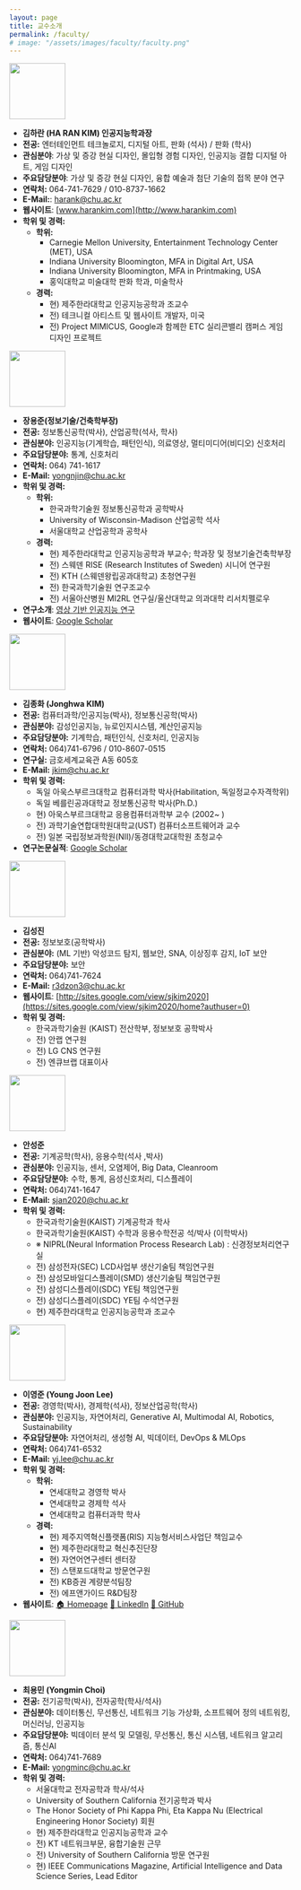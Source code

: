```yaml
---
layout: page
title: 교수소개
permalink: /faculty/
# image: "/assets/images/faculty/faculty.png"
---
```


<img src="/assets/images/faculty/hrkim.jpeg" loading="lazy" width="100">

- **김하란 (HA RAN KIM) 인공지능학과장**
- **전공:** 엔터테인먼트 테크놀로지, 디지털 아트, 판화 (석사) / 판화 (학사)
- **관심분야**: 가상 및 증강 현실 디자인, 몰입형 경험 디자인, 인공지능 결합 디지털 아트, 게임 디자인
- **주요담당분야**: 가상 및 증강 현실 디자인, 융합 예술과 첨단 기술의 접목 분야 연구
- **연락처:** 064-741-7629 / 010-8737-1662
- **E-Mail:**: [harank@chu.ac.kr](mailto:harank@chu.ac.kr)
- **웹사이트**: [www.harankim.com](http://www.harankim.com)
- **학위 및 경력:**
  - **학위:**
    - Carnegie Mellon University, Entertainment Technology Center (MET), USA
    - Indiana University Bloomington, MFA in Digital Art, USA
    - Indiana University Bloomington, MFA in Printmaking, USA
    - 홍익대학교 미술대학 판화 학과, 미술학사
  - **경력:**
    - 현) 제주한라대학교 인공지능공학과 조교수
    - 전) 테크니컬 아티스트 및 웹사이트 개발자, 미국
    - 전) Project MIMICUS, Google과 함께한 ETC 실리콘밸리 캠퍼스 게임 디자인 프로젝트

<img src="/assets/images/faculty/yjchang.jpg" loading="lazy" width="100">

- **장용준(정보기술/건축학부장)**
- **전공:** 정보통신공학(박사), 산업공학(석사, 학사)
- **관심분야:** 인공지능(기계학습, 패턴인식), 의료영상, 멀티미디어(비디오) 신호처리
- **주요담당분야:** 통계, 신호처리
- **연락처:** 064) 741-1617
- **E-Mail:** [yongnjin@chu.ac.kr](mailto:yongnjin@chu.ac.kr)
- **학위 및 경력:**
  - **학위:**
    - 한국과학기술원 정보통신공학과 공학박사
    - University of Wisconsin-Madison 산업공학 석사
    - 서울대학교 산업공학과 공학사
  - **경력:**
    - 현) 제주한라대학교 인공지능공학과 부교수; 학과장 및 정보기술건축학부장
    - 전) 스웨덴 RISE (Research Institutes of Sweden) 시니어 연구원
    - 전) KTH (스웨덴왕립공과대학교) 초청연구원
    - 전) 한국과학기술원 연구조교수
    - 전) 서울아산병원 MI2RL 연구실/울산대학교 의과대학 리서치펠로우
- **연구소개**: [영상 기반 인공지능 연구](https://www.chu.ac.kr/department/36dept/sub01/jang_research.pdf)
- **웹사이트**: [Google Scholar](http://scholar.google.com/citations?hl=en&user=5zd7X64AAAAJ)

<img src="/assets/images/faculty/jhkim.jpeg" loading="lazy" width="100">

- **김종화 (Jonghwa KIM)**
- **전공:** 컴퓨터과학/인공지능(박사), 정보통신공학(박사)
- **관심분야:** 감성인공지능, 뉴로인지시스템, 계산인공지능
- **주요담당분야:** 기계학습, 패턴인식, 신호처리, 인공지능
- **연락처:** 064)741-6796 / 010-8607-0515
- **연구실:** 금호세계교육관 A동 605호
- **E-Mail:** [jkim@chu.ac.kr](mailto:jkim@chu.ac.kr)
- **학위 및 경력:**
  - 독일 아욱스부르크대학교 컴퓨터과학 박사(Habilitation, 독일정교수자격학위)
  - 독일 베를린공과대학교 정보통신공학 박사(Ph.D.)
  - 현) 아욱스부르크대학교 응용컴퓨터과학부 교수 (2002~ )
  - 전) 과학기술연합대학원대학교(UST) 컴퓨터소프트웨어과 교수
  - 전) 일본 국립정보과학원(NII)/동경대학교대학원 초청교수
- **연구논문실적**: [Google Scholar](http://scholar.google.com/citations?user=nsMAMUkAAAAJ&hl=en)

<img src="/assets/images/faculty/sjkim.jpeg" loading="lazy" width="100">

- **김성진**
- **전공:** 정보보호(공학박사)
- **관심분야:** (ML 기반) 악성코드 탐지, 웹보안, SNA, 이상징후 감지, IoT 보안
- **주요담당분야:** 보안
- **연락처:** 064)741-7624
- **E-Mail:** [r3dzon3@chu.ac.kr](mailto:r3dzon3@chu.ac.kr)
- **웹사이트**: [http://sites.google.com/view/sjkim2020](https://sites.google.com/view/sjkim2020/home?authuser=0)
- **학위 및 경력:**
  - 한국과학기술원 (KAIST) 전산학부, 정보보호 공학박사
  - 전) 안랩 연구원
  - 전) LG CNS 연구원
  - 전) 엔큐브랩 대표이사

<img src="/assets/images/faculty/sjahn.jpeg" loading="lazy" width="100">

- **안성준**
- **전공:** 기계공학(학사), 응용수학(석사 ,박사)
- **관심분야:** 인공지능, 센서, 오염제어, Big Data, Cleanroom
- **주요담당분야:** 수학, 통계, 음성신호처리, 디스플레이
- **연락처:** 064)741-1647
- **E-Mail:** [sjan2020@chu.ac.kr](mailto:sjan2020@chu.ac.kr)
- **학위 및 경력:**
  - 한국과학기술원(KAIST) 기계공학과 학사
  - 한국과학기술원(KAIST) 수학과 응용수학전공 석/박사 (이학박사)
  - ※ NIPRL(Neural Information Process Research Lab) : 신경정보처리연구실
  - 전) 삼성전자(SEC) LCD사업부 생산기술팀 책임연구원
  - 전) 삼성모바일디스플레이(SMD) 생산기술팀 책임연구원
  - 전) 삼성디스플레이(SDC) YE팀 책임연구원
  - 전) 삼성디스플레이(SDC) YE팀 수석연구원
  - 현) 제주한라대학교 인공지능공학과 조교수

<img src="/assets/images/faculty/yjlee.jpeg" loading="lazy" width="100">

- **이영준 (Young Joon Lee)**
- **전공:** 경영학(박사), 경제학(석사), 정보산업공학(학사)
- **관심분야:** 인공지능, 자연어처리, Generative AI, Multimodal AI, Robotics, Sustainability
- **주요담당분야:** 자연어처리, 생성형 AI, 빅데이터, DevOps & MLOps
- **연락처:** 064)741-6532
- **E-Mail:** [yj.lee@chu.ac.kr](mailto:yj.lee@chu.ac.kr)
- **학위 및 경력:**
  - **학위:**
    - 연세대학교 경영학 박사
    - 연세대학교 경제학 석사
    - 연세대학교 컴퓨터과학 학사
  - **경력:**
    - 현) 제주지역혁신플랫폼(RIS) 지능형서비스사업단 책임교수
    - 현) 제주한라대학교 혁신추진단장
    - 현) 자연어연구센터 센터장
    - 전) 스탠포드대학교 방문연구원
    - 전) KB증권 계량분석팀장
    - 전) 에프앤가이드 R&D팀장
- **웹사이트**: [🏠 Homepage](https://youngjoon-lee.com) [📖 LinkedIn](https://www.linkedin.com/in/entelecheia) [🐙 GitHub](https://github.com/entelecheia)

<img src="/assets/images/faculty/ymchoi.jpeg" loading="lazy" width="100">

- **최용민 (Yongmin Choi)**
- **전공:** 전기공학(박사), 전자공학(학사/석사)
- **관심분야:** 데이터통신, 무선통신, 네트워크 기능 가상화, 소프트웨어 정의 네트워킹, 머신러닝, 인공지능
- **주요담당분야:** 빅데이터 분석 및 모델링, 무선통신, 통신 시스템, 네트워크 알고리즘, 통신AI
- **연락처:** 064)741-7689
- **E-Mail:** [yongminc@chu.ac.kr](mailto:yongminc@chu.ac.kr)
- **학위 및 경력:**
  - 서울대학교 전자공학과 학사/석사
  - University of Southern California 전기공학과 박사
  - The Honor Society of Phi Kappa Phi, Eta Kappa Nu (Electrical Engineering Honor Society) 회원
  - 현) 제주한라대학교 인공지능공학과 교수
  - 전) KT 네트워크부문, 융합기술원 근무
  - 전) University of Southern California 방문 연구원
  - 현) IEEE Communications Magazine, Artificial Intelligence and Data Science Series, Lead Editor


